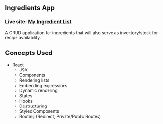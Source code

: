 ## Ingredients App
### Live site: [My Ingredient List](https://quizzical-yonath-3acedd.netlify.app)
A CRUD application for ingredients that will also serve as inventory/stock for recipe availability.


## Concepts Used

- React
  - JSX
  - Components
  - Rendering lists
  - Embedding expressions
  - Dynamic rendering
  - States
  - Hooks
  - Destructuring
  - Styled Components
  - Routing (Redirect, Private/Public Routes)
